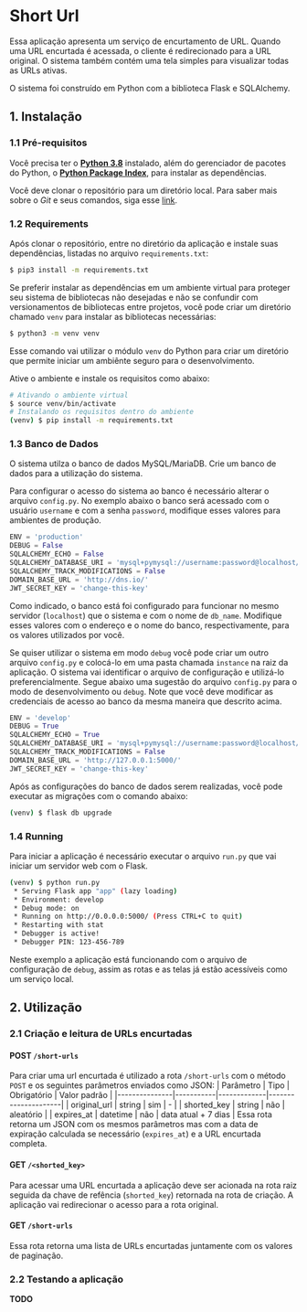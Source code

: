 # Short Url

Essa aplicação apresenta um serviço de encurtamento de URL. Quando uma URL encurtada é acessada, o cliente é redirecionado para a URL original. O sistema também contém uma tela simples para visualizar todas as URLs ativas.

O sistema foi construído em Python com a biblioteca Flask e SQLAlchemy. 

## 1. Instalação
### 1.1 Pré-requisitos
Você precisa ter o **[Python 3.8](https://www.python.org/)** instalado, além do gerenciador de pacotes do Python, o **[Python Package Index](https://pypi.org/)**, para instalar as dependências.

Você deve clonar o repositório para um diretório local. Para saber mais sobre o *Git* e seus comandos, siga esse [link](https://git-scm.com/book/en/v2/Git-Basics-Getting-a-Git-Repository).

### 1.2 Requirements
Após clonar o repositório, entre no diretório da aplicação e instale suas dependências, listadas no arquivo `requirements.txt`:
```bash
$ pip3 install -m requirements.txt
```
Se preferir instalar as dependências em um ambiente virtual para proteger seu sistema de bibliotecas não desejadas e não se confundir com versionamentos de bibliotecas entre projetos, você pode criar um diretório chamado `venv` para instalar as bibliotecas necessárias:
```bash
$ python3 -m venv venv
```
Esse comando vai utilizar o módulo `venv` do Python para criar um diretório que permite iniciar um ambiênte seguro para o desenvolvimento.

Ative o ambiente e instale os requisitos como abaixo:
```bash
# Ativando o ambiente virtual 
$ source venv/bin/activate
# Instalando os requisitos dentro do ambiente
(venv) $ pip install -m requirements.txt
```

### 1.3 Banco de Dados
O sistema utilza o banco de dados MySQL/MariaDB. Crie um banco de dados para a utilização do sistema.

Para configurar o acesso do sistema ao banco é necessário alterar o arquivo `config.py`. No exemplo abaixo o banco será acessado com o usuário `username` e com a senha `password`, modifique esses valores para ambientes de produção. 

```python
ENV = 'production'
DEBUG = False
SQLALCHEMY_ECHO = False
SQLALCHEMY_DATABASE_URI = 'mysql+pymysql://username:password@localhost/db_name'
SQLALCHEMY_TRACK_MODIFICATIONS = False
DOMAIN_BASE_URL = 'http://dns.io/'
JWT_SECRET_KEY = 'change-this-key'
```
Como indicado, o banco está foi configurado para funcionar no mesmo servidor (`localhost`) que o sistema e com o nome de `db_name`. Modifique esses valores com o endereço e o nome do banco, respectivamente, para os valores utilizados por você.

Se quiser utilizar o sistema em modo `debug` você pode criar um outro arquivo `config.py` e colocá-lo em uma pasta chamada `instance` na raiz da aplicação. O sistema vai identificar o arquivo de configuração e utilizá-lo preferencialmente. Segue abaixo uma sugestão do arquivo `config.py` para o modo de desenvolvimento ou `debug`. Note que você deve modificar as credenciais de acesso ao banco da mesma maneira que descrito acima.
```python
ENV = 'develop'
DEBUG = True
SQLALCHEMY_ECHO = True
SQLALCHEMY_DATABASE_URI = 'mysql+pymysql://username:password@localhost/db_name'
SQLALCHEMY_TRACK_MODIFICATIONS = False
DOMAIN_BASE_URL = 'http://127.0.0.1:5000/'
JWT_SECRET_KEY = 'change-this-key'
```
Após as configurações do banco de dados serem realizadas, você pode executar as migrações com o comando abaixo:
```bash
(venv) $ flask db upgrade
```

### 1.4 Running
Para iniciar a aplicação é necessário executar o arquivo `run.py` que vai iniciar um servidor web com o Flask.
```bash
(venv) $ python run.py
 * Serving Flask app "app" (lazy loading)
 * Environment: develop
 * Debug mode: on
 * Running on http://0.0.0.0:5000/ (Press CTRL+C to quit)
 * Restarting with stat
 * Debugger is active!
 * Debugger PIN: 123-456-789
```
Neste exemplo a aplicação está funcionando com o arquivo de configuração de `debug`, assim as rotas e as telas já estão acessíveis como um serviço local.

## 2. Utilização
### 2.1 Criação e leitura de URLs encurtadas
#### POST `/short-urls`
Para criar uma url encurtada é utilizado a rota `/short-urls` com o método `POST` e os seguintes parâmetros enviados como JSON:
| Parâmetro     | Tipo      | Obrigatório | Valor padrão        |
|---------------|-----------|-------------|---------------------|
| original_url  | string    | sim         | -                   |
| shorted_key   | string    | não         | aleatório           |
| expires_at    | datetime  | não         | data atual + 7 dias |
Essa rota retorna um JSON com os mesmos parâmetros mas com a data de expiração calculada se necessário (`expires_at`) e a URL encurtada completa.

#### GET `/<shorted_key>`
Para acessar uma URL encurtada a aplicação deve ser acionada na rota raiz seguida da chave de refência (`shorted_key`) retornada na rota de criação. A aplicação vai redirecionar o acesso para a rota original.

#### GET `/short-urls`
Essa rota retorna uma lista de URLs encurtadas juntamente com os valores de paginação.

### 2.2 Testando a aplicação
**TODO**